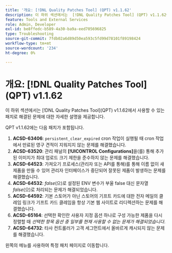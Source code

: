 ```yaml
---
title: '개요: [!DNL Quality Patches Tool] (QPT) v1.1.62'
description: 이 하위 섹션에서는  [!DNL Quality Patches Tool] (QPT) v1.1.62에서 사용할 수 있는 패치로 해결된 문제에 대한 자세한 설명을 제공합니다.
feature: Tools and External Services
role: Admin, Developer
exl-id: be8ffedc-b589-4a30-ba9a-eed705696825
type: Troubleshooting
source-git-commit: 7fdb02a6d89d50ea593c5fd99d78101f89198424
workflow-type: tm+mt
source-wordcount: '234'
ht-degree: 0%

---
```


# 개요: [!DNL Quality Patches Tool]&#x200B;(QPT) v1.1.62

이 하위 섹션에서는 [!DNL Quality Patches Tool]&#x200B;(QPT) v1.1.62에서 사용할 수 있는 패치로 해결된 문제에 대한 자세한 설명을 제공합니다.

QPT v1.1.62에는 다음 패치가 포함됩니다.

1. **ACSD-63406**: `persistent_clear_expired` cron 작업이 실행될 때 cron 작업에서 만료된 영구 견적이 지워지지 않는 문제를 해결했습니다.
1. **ACSD-63520**: 관리 패널의 **[!UICONTROL Configurations]**&#x200B;을(를) 통해 추가된 이미지가 최대 업로드 크기 제한을 준수하지 않는 문제를 해결했습니다.
1. **ACSD-64523**: 가져오기 프로세스(관리자 또는 API를 통해)를 통해 이름 없이 새 제품을 만들 수 있어 관리자 인터페이스가 중단되어 잘못된 제품이 발생하는 문제를 해결했습니다.
1. **ACSD-64532**: *false*(으)로 설정된 ENV 변수가 부울 false 대신 문자열 *false*(으)로 처리되는 문제가 해결되었습니다.
1. **ACSD-64592**: 기본 스토어가 아닌 스토어의 기프트 카드에 대한 전자 메일의 클레임 링크가 기프트 카드 클레임을 항상 기본 웹 사이트로 리디렉션하는 문제를 해결했습니다.
1. **ACSD-65164**: 선택한 확인란 사용자 지정 옵션 하나로 구성 가능한 제품을 다시 정렬할 때 *선택한 항목 옵션 중 일부를 현재 사용할 수 없는 문제가 해결되었습니다*.
1. **ACSD-64732**: 타사 컨트롤러가 고객 세그먼트에서 올바르게 캐시되지 않는 문제를 해결했습니다.

왼쪽의 메뉴를 사용하여 특정 패치 페이지로 이동합니다.
